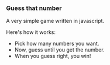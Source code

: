 
### Guess that number

A very simple game written in javascript.

Here's how it works:

* Pick how many numbers you want.
* Now, guess until you get the number.
* When you guess right, you win!

